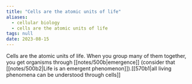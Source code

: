 ```yaml
---
title: "Cells are the atomic units of life"
aliases:
  - cellular biology
  - cells are the atomic units of life
tags: null
date: 2023-08-15
---
```


Cells are the atomic units of life. When you group many of them together, you get organisms through [[notes/500b|emergence]] (consider that [[notes/500b2|Life is an emergent phenomenon]]).[[570b1|all living phenomena can be understood through cells]]